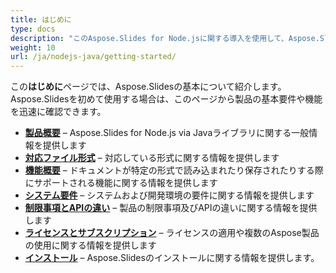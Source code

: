 ```yaml
---
title: はじめに
type: docs
description: "このAspose.Slides for Node.jsに関する導入を使用して、Aspose.Slidesがビジネスにもたらす価値を実現するためのJavaの基本を学びます。"
weight: 10
url: /ja/nodejs-java/getting-started/
---
```


この**はじめに**ページでは、Aspose.Slidesの基本について紹介します。Aspose.Slidesを初めて使用する場合は、このページから製品の基本要件や機能を迅速に確認できます。

- [**製品概要**](/slides/ja/nodejs-java/product-overview/) – Aspose.Slides for Node.js via Javaライブラリに関する一般情報を提供します
- [**対応ファイル形式**](/slides/ja/nodejs-java/supported-file-formats/) – 対応している形式に関する情報を提供します
- [**機能概要**](/slides/ja/nodejs-java/features-overview/) – ドキュメントが特定の形式で読み込まれたり保存されたりする際にサポートされる機能に関する情報を提供します
- [**システム要件**](/slides/ja/nodejs-java/system-requirements/) – システムおよび開発環境の要件に関する情報を提供します
- [**制限事項とAPIの違い**](/slides/ja/nodejs-java/limitations-and-api-differences/) – 製品の制限事項及びAPIの違いに関する情報を提供します
- [**ライセンスとサブスクリプション**](/slides/ja/nodejs-java/licensing) – ライセンスの適用や複数のAspose製品の使用に関する情報を提供します
- [**インストール**](/slides/ja/nodejs-java/installation/) – Aspose.Slidesのインストールに関する情報を提供します。